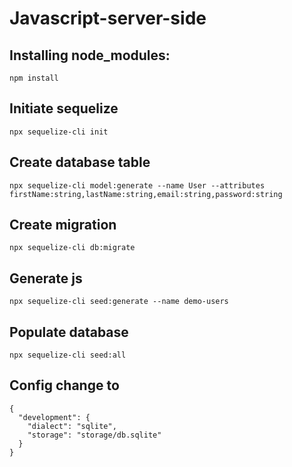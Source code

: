 # Javascript-server-side

## Installing node_modules:
``` code 
npm install
```

## Initiate sequelize
``` code
npx sequelize-cli init
```

## Create database table
``` code
npx sequelize-cli model:generate --name User --attributes firstName:string,lastName:string,email:string,password:string
```

## Create migration
``` code
npx sequelize-cli db:migrate
```

## Generate js 
``` code
npx sequelize-cli seed:generate --name demo-users
```

## Populate database
``` code
npx sequelize-cli seed:all
```

## Config change to
``` code
{
  "development": {
    "dialect": "sqlite",
    "storage": "storage/db.sqlite"
  }
}
```
